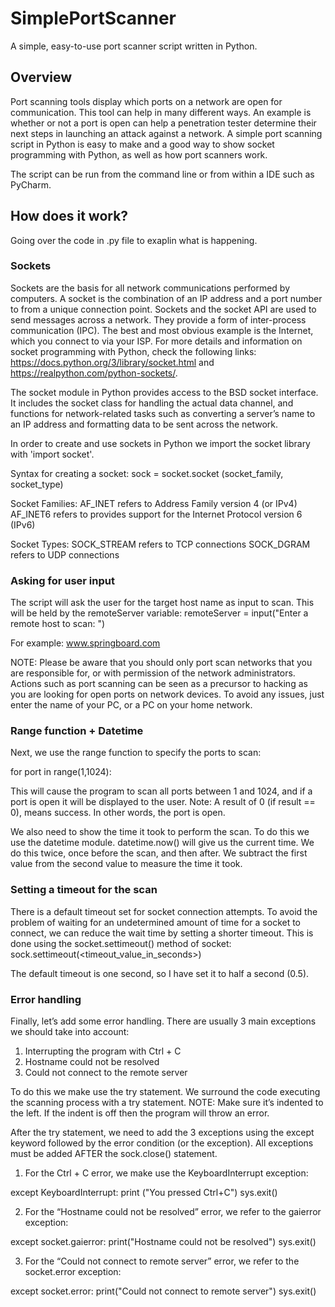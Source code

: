 # SimplePortScanner
A simple, easy-to-use port scanner script written in Python.

## Overview
Port scanning tools display which ports on a network are open for communication. This tool can help in many different ways. An example is whether or not a port is open can help a penetration tester determine their next steps in launching an attack against a network. 
A simple port scanning script in Python is easy to make and a good way to show socket programming with Python, as well as how port scanners work.

The script can be run from the command line or from within a IDE such as PyCharm.

## How does it work?
Going over the code in .py file to exaplin what is happening.

### Sockets
Sockets are the basis for all network communications performed by computers. A socket is the combination of an IP address and a port number to from a unique connection point. Sockets and the socket API are used to send messages across a network. 
They provide a form of inter-process communication (IPC). The best and most obvious example is the Internet, which you connect to via your ISP. 
For more details and information on socket programming with Python, check the following links: https://docs.python.org/3/library/socket.html and https://realpython.com/python-sockets/.

The socket module in Python provides access to the BSD socket interface. 
It includes the socket class for handling the actual data channel, and functions for network-related tasks such as converting a server’s name to an IP address and formatting data to be sent across the network. 

In order to create and use sockets in Python we import the socket library with 'import socket'.

Syntax for creating a socket:
sock = socket.socket (socket_family, socket_type)

Socket Families:
AF_INET refers to Address Family version 4 (or IPv4)
AF_INET6 refers to provides support for the Internet Protocol
version 6 (IPv6)

Socket Types:
SOCK_STREAM refers to TCP connections
SOCK_DGRAM refers to UDP connections

### Asking for user input
The script will ask the user for the target host name as input to scan. This will be held by the remoteServer variable:
remoteServer = input("Enter a remote host to scan: ")

For example: www.springboard.com

NOTE: Please be aware that you should only port scan networks that you are responsible for, or with permission of the network administrators. Actions such as port scanning can be seen as a precursor to hacking as you are looking for open ports on network devices. 
To avoid any issues, just enter the name of your PC, or a PC on your home network. 

### Range function + Datetime
Next, we use the range function to specify the ports to scan: 

for port in range(1,1024):

This will cause the program to scan all ports between 1 and 1024, and if a port is open it will be displayed to the user. 
Note: A result of 0 (if result == 0), means success. In other words, the port is open.

We also need to show the time it took to perform the scan. To do this we use the datetime module. datetime.now() will give us the current time. We do this twice, once before the scan, and then after. We subtract the first value from the second value to measure the time it took.

### Setting a timeout for the scan
There is a default timeout set for socket connection attempts. 
To avoid the problem of waiting for an undetermined amount of time for a socket to connect, we can reduce the wait time by setting a shorter timeout. This is done using the socket.settimeout() method of socket:
sock.settimeout(<timeout_value_in_seconds>)
 
The default timeout is one second, so I have set it to half a second (0.5).

### Error handling
Finally, let’s add some error handling. 
There are usually 3 main exceptions we should take into account:
1. Interrupting the program with Ctrl + C
2. Hostname could not be resolved
3. Could not connect to the remote server

To do this we make use the try statement. We surround the code executing the scanning process with a try statement. 
NOTE: Make sure it’s indented to the left. If the indent is off then the program will throw an error.

After the try statement, we need to add the 3 exceptions using the except keyword followed by the error condition (or the exception). All exceptions must be added AFTER the sock.close() statement.

1. For the Ctrl + C error, we make use the KeyboardInterrupt exception:

except KeyboardInterrupt:
print ("You pressed Ctrl+C")
sys.exit()

2. For the “Hostname could not be resolved” error, we refer to the gaierror exception:

except socket.gaierror:
print("Hostname could not be resolved")
sys.exit()

3. For the “Could not connect to remote server” error, we refer to the socket.error exception: 

except socket.error:
print("Could not connect to remote server")
sys.exit()

